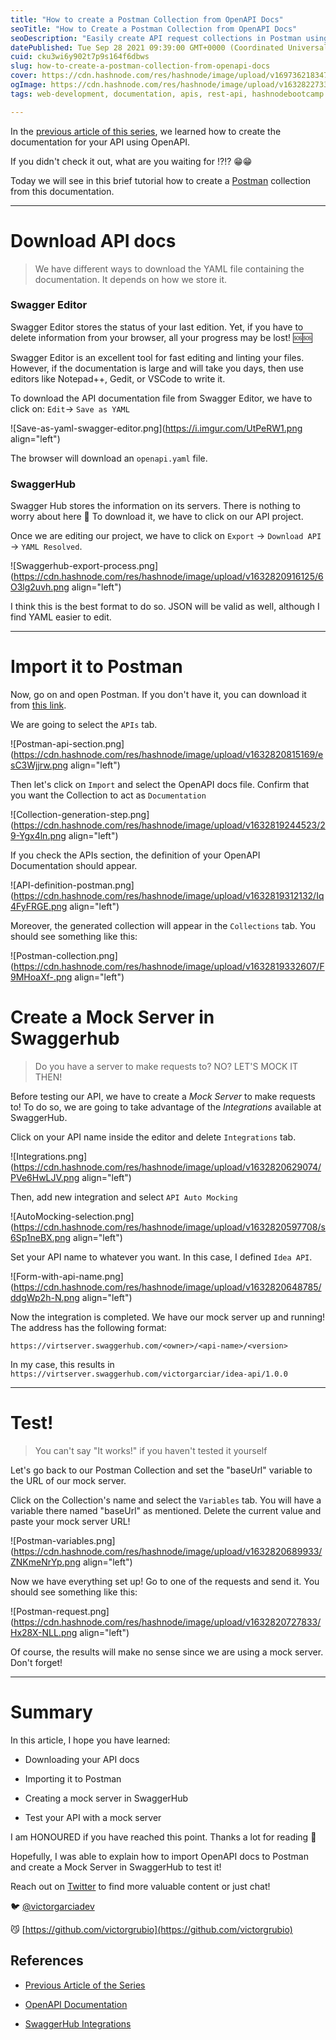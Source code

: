 ```yaml
---
title: "How to create a Postman Collection from OpenAPI Docs"
seoTitle: "How to Create a Postman Collection from OpenAPI Docs"
seoDescription: "Easily create API request collections in Postman using OpenAPI."
datePublished: Tue Sep 28 2021 09:39:00 GMT+0000 (Coordinated Universal Time)
cuid: cku3wi6y902t7p9s164f6dbws
slug: how-to-create-a-postman-collection-from-openapi-docs
cover: https://cdn.hashnode.com/res/hashnode/image/upload/v1697362183477/d98283fa-2659-4bc5-885e-5e3a6df1cd91.png
ogImage: https://cdn.hashnode.com/res/hashnode/image/upload/v1632822733716/3xPF9ugaz.png
tags: web-development, documentation, apis, rest-api, hashnodebootcamp

---
```


In the [previous article of this series](https://www.victorgarciar.com/api-documentation-with-openapi), we learned how to create the documentation for your API using OpenAPI.

If you didn't check it out, what are you waiting for !?!? 😁😁

Today we will see in this brief tutorial how to create a [Postman](https://www.postman.com) collection from this documentation.

---

# Download API docs

> We have different ways to download the YAML file containing the documentation. It depends on how we store it.

### Swagger Editor

Swagger Editor stores the status of your last edition. Yet, if you have to delete information from your browser, all your progress may be lost! 🆘🆘

Swagger Editor is an excellent tool for fast editing and linting your files. However, if the documentation is large and will take you days, then use editors like Notepad++, Gedit, or VSCode to write it.

To download the API documentation file from Swagger Editor, we have to click on: `Edit`\-&gt; `Save as YAML`

![Save-as-yaml-swagger-editor.png](https://i.imgur.com/UtPeRW1.png align="left")

The browser will download an `openapi.yaml` file.

### SwaggerHub

Swagger Hub stores the information on its servers. There is nothing to worry about here 🤗 To download it, we have to click on our API project.

Once we are editing our project, we have to click on `Export` -&gt; `Download API` -&gt; `YAML Resolved`.

![Swaggerhub-export-process.png](https://cdn.hashnode.com/res/hashnode/image/upload/v1632820916125/6O3lg2uvh.png align="left")

I think this is the best format to do so. JSON will be valid as well, although I find YAML easier to edit.

---

# Import it to Postman

Now, go on and open Postman. If you don't have it, you can download it from [this link](https://www.postman.com/downloads/).

We are going to select the `APIs` tab.

![Postman-api-section.png](https://cdn.hashnode.com/res/hashnode/image/upload/v1632820815169/esC3Wjjrw.png align="left")

Then let's click on `Import` and select the OpenAPI docs file. Confirm that you want the Collection to act as `Documentation`

![Collection-generation-step.png](https://cdn.hashnode.com/res/hashnode/image/upload/v1632819244523/29-Ygx4ln.png align="left")

If you check the APIs section, the definition of your OpenAPI Documentation should appear.

![API-definition-postman.png](https://cdn.hashnode.com/res/hashnode/image/upload/v1632819312132/Iq4FyFRGE.png align="left")

Moreover, the generated collection will appear in the `Collections` tab. You should see something like this:

![Postman-collection.png](https://cdn.hashnode.com/res/hashnode/image/upload/v1632819332607/F9MHoaXf-.png align="left")

# Create a Mock Server in Swaggerhub

> Do you have a server to make requests to? NO? LET'S MOCK IT THEN!

Before testing our API, we have to create a *Mock Server* to make requests to! To do so, we are going to take advantage of the *Integrations* available at SwaggerHub.

Click on your API name inside the editor and delete `Integrations` tab.

![Integrations.png](https://cdn.hashnode.com/res/hashnode/image/upload/v1632820629074/PVe6HwLJV.png align="left")

Then, add new integration and select `API Auto Mocking`

![AutoMocking-selection.png](https://cdn.hashnode.com/res/hashnode/image/upload/v1632820597708/s6Sp1neBX.png align="left")

Set your API name to whatever you want. In this case, I defined `Idea API`.

![Form-with-api-name.png](https://cdn.hashnode.com/res/hashnode/image/upload/v1632820648785/ddgWp2h-N.png align="left")

Now the integration is completed. We have our mock server up and running! The address has the following format:

`https://virtserver.swaggerhub.com/<owner>/<api-name>/<version>`

In my case, this results in `https://virtserver.swaggerhub.com/victorgarciar/idea-api/1.0.0`

---

# Test!

> You can't say "It works!" if you haven't tested it yourself

Let's go back to our Postman Collection and set the "baseUrl" variable to the URL of our mock server.

Click on the Collection's name and select the `Variables` tab. You will have a variable there named "baseUrl" as mentioned. Delete the current value and paste your mock server URL!

![Postman-variables.png](https://cdn.hashnode.com/res/hashnode/image/upload/v1632820689933/ZNKmeNrYp.png align="left")

Now we have everything set up! Go to one of the requests and send it. You should see something like this:

![Postman-request.png](https://cdn.hashnode.com/res/hashnode/image/upload/v1632820727833/Hx28X-NLL.png align="left")

Of course, the results will make no sense since we are using a mock server. Don't forget!

---

# Summary

In this article, I hope you have learned:

* Downloading your API docs
    
* Importing it to Postman
    
* Creating a mock server in SwaggerHub
    
* Test your API with a mock server
    

I am HONOURED if you have reached this point. Thanks a lot for reading 💙

Hopefully, I was able to explain how to import OpenAPI docs to Postman and create a Mock Server in SwaggerHub to test it!

Reach out on [Twitter](https://twitter.com/VictorGarciaDev) to find more valuable content or just chat!

🐦 [@victorgarciadev](ttps://twitter.com/VictorGarciaDev)

😼 [https://github.com/victorgrubio](https://github.com/victorgrubio)

## References

* [Previous Article of the Series](https://www.victorgarciar.com/api-documentation-with-openapi)
    
* [OpenAPI Documentation](https://swagger.io/docs/specification/about/)
    
* [SwaggerHub Integrations](https://support.smartbear.com/swaggerhub/docs/integrations/api-auto-mocking.html)